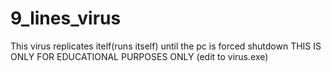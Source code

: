 # 9_lines_virus

This virus replicates itelf(runs itself) until the pc is forced shutdown
THIS IS ONLY FOR EDUCATIONAL PURPOSES ONLY (edit to virus.exe)
